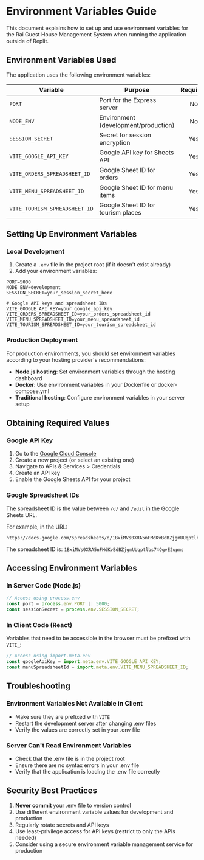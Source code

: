 # Environment Variables Guide

This document explains how to set up and use environment variables for the Rai Guest House Management System when running the application outside of Replit.

## Environment Variables Used

The application uses the following environment variables:

| Variable | Purpose | Required | Default |
|----------|---------|:--------:|:-------:|
| `PORT` | Port for the Express server | No | 5000 |
| `NODE_ENV` | Environment (development/production) | No | development |
| `SESSION_SECRET` | Secret for session encryption | Yes | - |
| `VITE_GOOGLE_API_KEY` | Google API key for Sheets API | Yes | - |
| `VITE_ORDERS_SPREADSHEET_ID` | Google Sheet ID for orders | Yes | - |
| `VITE_MENU_SPREADSHEET_ID` | Google Sheet ID for menu items | Yes | - |
| `VITE_TOURISM_SPREADSHEET_ID` | Google Sheet ID for tourism places | Yes | - |

## Setting Up Environment Variables

### Local Development

1. Create a `.env` file in the project root (if it doesn't exist already)
2. Add your environment variables:

```
PORT=5000
NODE_ENV=development
SESSION_SECRET=your_session_secret_here

# Google API keys and spreadsheet IDs
VITE_GOOGLE_API_KEY=your_google_api_key
VITE_ORDERS_SPREADSHEET_ID=your_orders_spreadsheet_id
VITE_MENU_SPREADSHEET_ID=your_menu_spreadsheet_id
VITE_TOURISM_SPREADSHEET_ID=your_tourism_spreadsheet_id
```

### Production Deployment

For production environments, you should set environment variables according to your hosting provider's recommendations:

- **Node.js hosting**: Set environment variables through the hosting dashboard
- **Docker**: Use environment variables in your Dockerfile or docker-compose.yml
- **Traditional hosting**: Configure environment variables in your server setup

## Obtaining Required Values

### Google API Key

1. Go to the [Google Cloud Console](https://console.cloud.google.com/)
2. Create a new project (or select an existing one)
3. Navigate to APIs & Services > Credentials
4. Create an API key
5. Enable the Google Sheets API for your project

### Google Spreadsheet IDs

The spreadsheet ID is the value between `/d/` and `/edit` in the Google Sheets URL.

For example, in the URL:
```
https://docs.google.com/spreadsheets/d/1BxiMVs0XRA5nFMdKvBdBZjgmUUqptlbs74OgvE2upms/edit
```

The spreadsheet ID is: `1BxiMVs0XRA5nFMdKvBdBZjgmUUqptlbs74OgvE2upms`

## Accessing Environment Variables

### In Server Code (Node.js)

```javascript
// Access using process.env
const port = process.env.PORT || 5000;
const sessionSecret = process.env.SESSION_SECRET;
```

### In Client Code (React)

Variables that need to be accessible in the browser must be prefixed with `VITE_`:

```javascript
// Access using import.meta.env
const googleApiKey = import.meta.env.VITE_GOOGLE_API_KEY;
const menuSpreadsheetId = import.meta.env.VITE_MENU_SPREADSHEET_ID;
```

## Troubleshooting

### Environment Variables Not Available in Client

- Make sure they are prefixed with `VITE_`
- Restart the development server after changing .env files
- Verify the values are correctly set in your .env file

### Server Can't Read Environment Variables

- Check that the .env file is in the project root
- Ensure there are no syntax errors in your .env file
- Verify that the application is loading the .env file correctly

## Security Best Practices

1. **Never commit** your .env file to version control
2. Use different environment variable values for development and production
3. Regularly rotate secrets and API keys
4. Use least-privilege access for API keys (restrict to only the APIs needed)
5. Consider using a secure environment variable management service for production